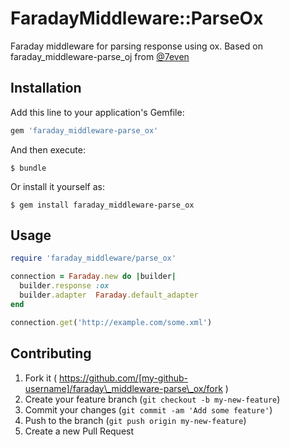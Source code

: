 # FaradayMiddleware::ParseOx

Faraday middleware for parsing response using ox. Based on faraday\_middleware-parse\_oj from 
[@7even](https://github.com/7even )

## Installation

Add this line to your application's Gemfile:

```ruby
gem 'faraday_middleware-parse_ox'
```

And then execute:

    $ bundle

Or install it yourself as:

    $ gem install faraday_middleware-parse_ox

## Usage

```ruby
require 'faraday_middleware/parse_ox'

connection = Faraday.new do |builder|
  builder.response :ox
  builder.adapter  Faraday.default_adapter
end

connection.get('http://example.com/some.xml')
```

## Contributing

1. Fork it ( https://github.com/[my-github-username]/faraday\_middleware-parse\_ox/fork )
2. Create your feature branch (`git checkout -b my-new-feature`)
3. Commit your changes (`git commit -am 'Add some feature'`)
4. Push to the branch (`git push origin my-new-feature`)
5. Create a new Pull Request
